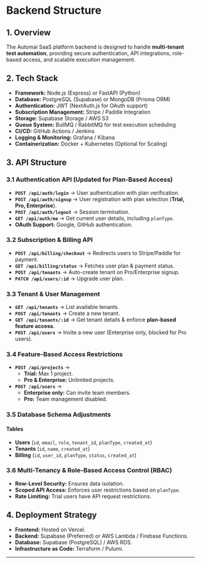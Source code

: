 # Backend Structure

## 1. Overview
The Automai SaaS platform backend is designed to handle **multi-tenant test automation**, providing secure authentication, API integrations, role-based access, and scalable execution management.

## 2. Tech Stack
- **Framework:** Node.js (Express) or FastAPI (Python)
- **Database:** PostgreSQL (Supabase) or MongoDB (Prisma ORM)
- **Authentication:** JWT (NextAuth.js for OAuth support)
- **Subscription Management:** Stripe / Paddle Integration
- **Storage:** Supabase Storage / AWS S3
- **Queue System:** BullMQ / RabbitMQ for test execution scheduling
- **CI/CD:** GitHub Actions / Jenkins
- **Logging & Monitoring:** Grafana / Kibana
- **Containerization:** Docker + Kubernetes (Optional for Scaling)

## 3. API Structure
### 3.1 Authentication API (Updated for Plan-Based Access)
- **`POST /api/auth/login`** → User authentication with plan verification.
- **`POST /api/auth/signup`** → User registration with plan selection (**Trial, Pro, Enterprise**).
- **`POST /api/auth/logout`** → Session termination.
- **`GET /api/auth/me`** → Get current user details, including `planType`.
- **OAuth Support:** Google, GitHub authentication.

### 3.2 Subscription & Billing API
- **`POST /api/billing/checkout`** → Redirects users to Stripe/Paddle for payment.
- **`GET /api/billing/status`** → Fetches user plan & payment status.
- **`POST /api/tenants`** → Auto-create tenant on Pro/Enterprise signup.
- **`PATCH /api/users/:id`** → Upgrade user plan.

### 3.3 Tenant & User Management
- **`GET /api/tenants`** → List available tenants.
- **`POST /api/tenants`** → Create a new tenant.
- **`GET /api/tenants/:id`** → Get tenant details & enforce **plan-based feature access**.
- **`POST /api/users`** → Invite a new user (Enterprise only, blocked for Pro users).

### 3.4 Feature-Based Access Restrictions
- **`POST /api/projects`** →
  - **Trial:** Max 1 project.
  - **Pro & Enterprise:** Unlimited projects.
- **`POST /api/users`** →
  - **Enterprise only:** Can invite team members.
  - **Pro:** Team management disabled.

### 3.5 Database Schema Adjustments
#### Tables
- **Users** (`id`, `email`, `role`, `tenant_id`, `planType`, `created_at`)
- **Tenants** (`id`, `name`, `created_at`)
- **Billing** (`id`, `user_id`, `planType`, `status`, `created_at`)

### 3.6 Multi-Tenancy & Role-Based Access Control (RBAC)
- **Row-Level Security:** Ensures data isolation.
- **Scoped API Access:** Enforces user restrictions based on `planType`.
- **Rate Limiting:** Trial users have API request restrictions.

## 4. Deployment Strategy
- **Frontend:** Hosted on Vercel.
- **Backend:** Supabase (Preferred) or AWS Lambda / Firebase Functions.
- **Database:** Supabase (PostgreSQL) / AWS RDS.
- **Infrastructure as Code:** Terraform / Pulumi.

---
